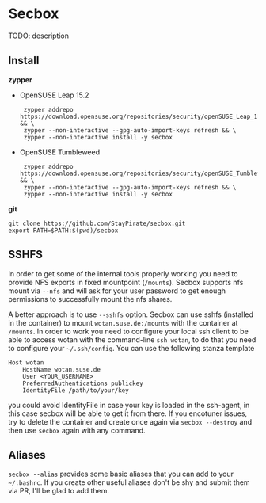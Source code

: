 # Secbox

TODO: description


## Install

**zypper**

 * OpenSUSE Leap 15.2

        zypper addrepo https://download.opensuse.org/repositories/security/openSUSE_Leap_15.2/security.repo && \
        zypper --non-interactive --gpg-auto-import-keys refresh && \
        zypper --non-interactive install -y secbox

 * OpenSUSE Tumbleweed

        zypper addrepo https://download.opensuse.org/repositories/security/openSUSE_Tumbleweed/security.repo && \
        zypper --non-interactive --gpg-auto-import-keys refresh && \
        zypper --non-interactive install -y secbox

**git**

    git clone https://github.com/StayPirate/secbox.git
    export PATH=$PATH:$(pwd)/secbox

## SSHFS

In order to get some of the internal tools properly working you need to provide NFS exports in fixed mountpoint (`/mounts`).
Secbox supports nfs mount via `--nfs` and will ask for your user password to get enough permissions to successfully mount the nfs shares.

A better approach is to use `--sshfs` option. Secbox can use sshfs (installed in the container) to mount `wotan.suse.de:/mounts` with the container at `/mounts`. In order to work you need to configure your local ssh client to be able to access wotan with the command-line `ssh wotan`, to do that you need to configure your `~/.ssh/config`. You can use the following stanza template

    Host wotan
        HostName wotan.suse.de
        User <YOUR_USERNAME>
        PreferredAuthentications publickey
        IdentityFile /path/to/your/key

you could avoid IdentityFile in case your key is loaded in the ssh-agent, in this case secbox will be able to get it from there.
If you encotuner issues, try to delete the container and create once again via `secbox --destroy` and then use `secbox` again with any command.

## Aliases

`secbox --alias` provides some basic aliases that you can add to your `~/.bashrc`. If you create other useful aliases don't be shy and submit them via PR, I'll be glad to add them.